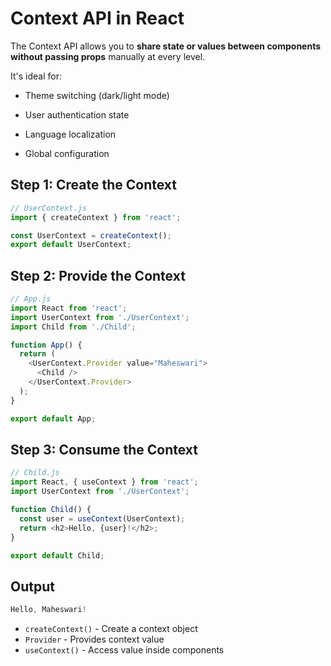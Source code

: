 # Context API in React

The Context API allows you to **share state or values between components without passing props** manually at every level.

It's ideal for:

 - Theme switching (dark/light mode)

- User authentication state

- Language localization

- Global configuration

## Step 1: Create the Context

```js
// UserContext.js
import { createContext } from 'react';

const UserContext = createContext();
export default UserContext;
```

## Step 2: Provide the Context

```js
// App.js
import React from 'react';
import UserContext from './UserContext';
import Child from './Child';

function App() {
  return (
    <UserContext.Provider value="Maheswari">
      <Child />
    </UserContext.Provider>
  );
}

export default App;
```

## Step 3: Consume the Context

```js
// Child.js
import React, { useContext } from 'react';
import UserContext from './UserContext';

function Child() {
  const user = useContext(UserContext);
  return <h2>Hello, {user}!</h2>;
}

export default Child;
```

## Output
```js
Hello, Maheswari!
```

- `createContext()` -	Create a context object
- `Provider` -	Provides context value
- `useContext()` -	Access value inside components
